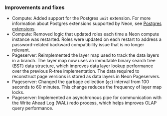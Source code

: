 ### Improvements and fixes

- Compute: Added support for the Postgres `unit` extension. For more information about Postgres extensions supported by Neon, see [Postgres extensions](/docs/extensions/pg-extensions).
- Compute: Removed logic that updated roles each time a Neon compute instance was restarted. Roles were updated on each restart to address a password-related backward compatibility issue that is no longer relevant.
- Pageserver: Reimplemented the layer map used to track the data layers in a branch. The layer map now uses an immutable binary search tree (BST) data structure, which improves data layer lookup performance over the previous R-tree implementation. The data required to reconstruct page versions is stored as data layers in Neon Pageservers.
- Pageserver: Changed the garbage collection (`gc`) interval from 100 seconds to 60 minutes. This change reduces the frequency of layer map locks.
- Pageserver: Implemented an asynchronous pipe for communication with the Write Ahead Log (WAL) redo process, which helps improves OLAP query performance.
